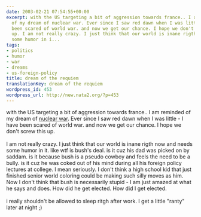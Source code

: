 ```yaml
---
date: 2003-02-21 07:54:55+00:00
excerpt: with the US targeting a bit of aggression towards france.. I am reminded
  of my dream of nuclear war. Ever since I saw red dawn when I was little - I have
  been scared of world war. and now we get our chance. I hope we don't screw this
  up. I am not really crazy. I just think that our world is inane rigth now and needs
  some humor in i...
tags:
- politics
- humor
- war
- dreams
- us-foreign-policy
title: dream of the requiem
translationKey: dream of the requiem
wordpress_id: 453
wordpress_url: http://new.nata2.org/?p=453
---
```


with the US targeting a bit of aggression towards france.. I am reminded of my dream of <a href="http://www.webpal.org/language/index.htm">nuclear war</a>. Ever since I saw red dawn when I was little - I have been scared of world war. and now we get our chance. I hope we don't screw this up. <br/><br/>I am not really crazy. I just think that our world is inane rigth now and needs some humor in it. like wtf is bush's deal. is it cuz his dad was picked on by saddam. is it because bush is a pseudo cowboy and feels the need to be a bully. is it cuz he was coked out of his mind during all his foreign policy lectures at college. I mean seriously. I don't think a high school kid that just finished senior world coloring could be making such silly moves as him. Now I don't think that bush is necessarily stupid - I am just amazed at what he says and does. How did he get elected. How did I get elected. <br/><br/>i really shouldn't be allowed to sleep ritgh after work. I get a little "ranty" later at night ;)